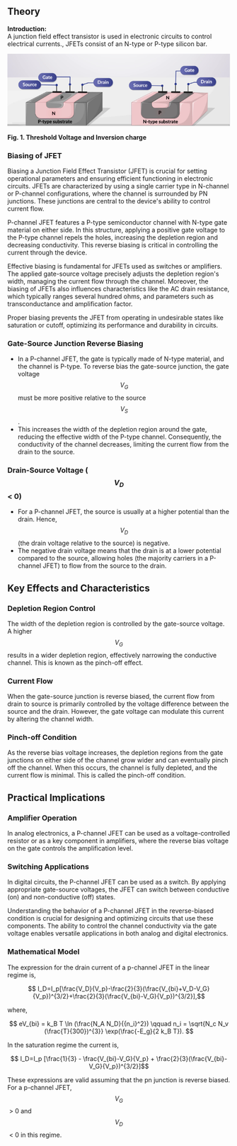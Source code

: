 ## Theory

 **Introduction:**  
A junction field effect transistor is used in electronic circuits to control electrical currents., JFETs consist of an N-type or P-type silicon bar.

<img src="images/FET.png"  />

**Fig. 1. Threshold Voltage and Inversion charge**

  

### Biasing of JFET

Biasing a Junction Field Effect Transistor (JFET) is crucial for setting operational parameters and ensuring efficient functioning in electronic circuits. JFETs are characterized by using a single carrier type in N-channel or P-channel configurations, where the channel is surrounded by PN junctions. These junctions are central to the device's ability to control current flow.

P-channel JFET features a P-type semiconductor channel with N-type gate material on either side. In this structure, applying a positive gate voltage to the P-type channel repels the holes, increasing the depletion region and decreasing conductivity. This reverse biasing is critical in controlling the current through the device.

Effective biasing is fundamental for JFETs used as switches or amplifiers. The applied gate-source voltage precisely adjusts the depletion region's width, managing the current flow through the channel. Moreover, the biasing of JFETs also influences characteristics like the AC drain resistance, which typically ranges several hundred ohms, and parameters such as transconductance and amplification factor.

Proper biasing prevents the JFET from operating in undesirable states like saturation or cutoff, optimizing its performance and durability in circuits.

### Gate-Source Junction Reverse Biasing

*   In a P-channel JFET, the gate is typically made of N-type material, and the channel is P-type. To reverse bias the gate-source junction, the gate voltage $$V_G$$ must be more positive relative to the source $$V_S$$.
*   This increases the width of the depletion region around the gate, reducing the effective width of the P-type channel. Consequently, the conductivity of the channel decreases, limiting the current flow from the drain to the source.

### Drain-Source Voltage ($$V_D$$ < 0)

*   For a P-channel JFET, the source is usually at a higher potential than the drain. Hence, $$V_D$$ (the drain voltage relative to the source) is negative.
*   The negative drain voltage means that the drain is at a lower potential compared to the source, allowing holes (the majority carriers in a P-channel JFET) to flow from the source to the drain.

Key Effects and Characteristics
-------------------------------

### Depletion Region Control

The width of the depletion region is controlled by the gate-source voltage. A higher $$V_G$$ results in a wider depletion region, effectively narrowing the conductive channel. This is known as the pinch-off effect.

### Current Flow

When the gate-source junction is reverse biased, the current flow from drain to source is primarily controlled by the voltage difference between the source and the drain. However, the gate voltage can modulate this current by altering the channel width.

### Pinch-off Condition

As the reverse bias voltage increases, the depletion regions from the gate junctions on either side of the channel grow wider and can eventually pinch off the channel. When this occurs, the channel is fully depleted, and the current flow is minimal. This is called the pinch-off condition.

Practical Implications
----------------------

### Amplifier Operation

In analog electronics, a P-channel JFET can be used as a voltage-controlled resistor or as a key component in amplifiers, where the reverse bias voltage on the gate controls the amplification level.

### Switching Applications

In digital circuits, the P-channel JFET can be used as a switch. By applying appropriate gate-source voltages, the JFET can switch between conductive (on) and non-conductive (off) states.

Understanding the behavior of a P-channel JFET in the reverse-biased condition is crucial for designing and optimizing circuits that use these components. The ability to control the channel conductivity via the gate voltage enables versatile applications in both analog and digital electronics.

### Mathematical Model

The expression for the drain current of a p-channel JFET in the linear regime is,

$$ I_D=I_p[\frac{V_D}{V_p}-\frac{2}{3}(\frac{V_{bi}+V_D-V_G}{V_p})^{3/2}+\frac{2}{3}(\frac{V_{bi}-V_G}{V_p})^{3/2}],$$

where,

$$ eV_{bi} = k_B T \ln (\frac{N_A N_D}{{n_i}^2}) \qquad n_i = \sqrt{N_c N_v (\frac{T}{300})^{3}} \exp(\frac{-E_g}{2 k_B T}). $$



In the saturation regime the current is,

$$ I_D=I_p [\frac{1}{3} - \frac{V_{bi}-V_G}{V_p} + \frac{2}{3}(\frac{V_{bi}-V_G}{V_p})^{3/2}]$$

These expressions are valid assuming that the pn junction is reverse biased. For a p-channel JFET, $$V_G$$ > 0 and $$V_D$$ < 0 in this regime.
 
 <script id="MathJax-script" async src="https://cdn.jsdelivr.net/npm/mathjax@3.2.2/es5/tex-mml-chtml.js"></script>    
 
